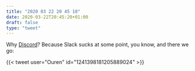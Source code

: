 ```yaml
---
title: "2020 03 22 20 45 18"
date: 2020-03-22T20:45:20+01:00
draft: false
type: "tweet"
---
```


Why [Discord](https://discordapp.com)? Because Slack sucks at some point, you know, and there we go:

{{< tweet user="Ouren" id="1241398181205889024" >}}
